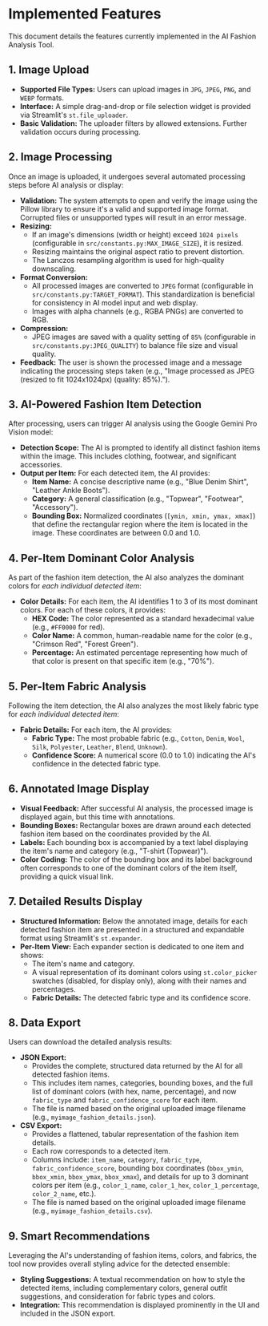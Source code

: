 # Implemented Features

This document details the features currently implemented in the AI Fashion Analysis Tool.

## 1. Image Upload

*   **Supported File Types:** Users can upload images in `JPG`, `JPEG`, `PNG`, and `WEBP` formats.
*   **Interface:** A simple drag-and-drop or file selection widget is provided via Streamlit's `st.file_uploader`.
*   **Basic Validation:** The uploader filters by allowed extensions. Further validation occurs during processing.

## 2. Image Processing

Once an image is uploaded, it undergoes several automated processing steps before AI analysis or display:

*   **Validation:** The system attempts to open and verify the image using the Pillow library to ensure it's a valid and supported image format. Corrupted files or unsupported types will result in an error message.
*   **Resizing:**
    *   If an image's dimensions (width or height) exceed `1024 pixels` (configurable in `src/constants.py:MAX_IMAGE_SIZE`), it is resized.
    *   Resizing maintains the original aspect ratio to prevent distortion.
    *   The Lanczos resampling algorithm is used for high-quality downscaling.
*   **Format Conversion:**
    *   All processed images are converted to `JPEG` format (configurable in `src/constants.py:TARGET_FORMAT`). This standardization is beneficial for consistency in AI model input and web display.
    *   Images with alpha channels (e.g., RGBA PNGs) are converted to RGB.
*   **Compression:**
    *   JPEG images are saved with a quality setting of `85%` (configurable in `src/constants.py:JPEG_QUALITY`) to balance file size and visual quality.
*   **Feedback:** The user is shown the processed image and a message indicating the processing steps taken (e.g., "Image processed as JPEG (resized to fit 1024x1024px) (quality: 85%).").

## 3. AI-Powered Fashion Item Detection

After processing, users can trigger AI analysis using the Google Gemini Pro Vision model:

*   **Detection Scope:** The AI is prompted to identify all distinct fashion items within the image. This includes clothing, footwear, and significant accessories.
*   **Output per Item:** For each detected item, the AI provides:
    *   **Item Name:** A concise descriptive name (e.g., "Blue Denim Shirt", "Leather Ankle Boots").
    *   **Category:** A general classification (e.g., "Topwear", "Footwear", "Accessory").
    *   **Bounding Box:** Normalized coordinates (`[ymin, xmin, ymax, xmax]`) that define the rectangular region where the item is located in the image. These coordinates are between 0.0 and 1.0.

## 4. Per-Item Dominant Color Analysis

As part of the fashion item detection, the AI also analyzes the dominant colors for *each individual detected item*:

*   **Color Details:** For each item, the AI identifies 1 to 3 of its most dominant colors. For each of these colors, it provides:
    *   **HEX Code:** The color represented as a standard hexadecimal value (e.g., `#FF0000` for red).
    *   **Color Name:** A common, human-readable name for the color (e.g., "Crimson Red", "Forest Green").
    *   **Percentage:** An estimated percentage representing how much of that color is present on that specific item (e.g., "70%").

## 5. Per-Item Fabric Analysis

Following the item detection, the AI also analyzes the most likely fabric type for *each individual detected item*:

*   **Fabric Details:** For each item, the AI provides:
    *   **Fabric Type:** The most probable fabric (e.g., `Cotton`, `Denim`, `Wool`, `Silk`, `Polyester`, `Leather`, `Blend`, `Unknown`).
    *   **Confidence Score:** A numerical score (0.0 to 1.0) indicating the AI's confidence in the detected fabric type.

## 6. Annotated Image Display

*   **Visual Feedback:** After successful AI analysis, the processed image is displayed again, but this time with annotations.
*   **Bounding Boxes:** Rectangular boxes are drawn around each detected fashion item based on the coordinates provided by the AI.
*   **Labels:** Each bounding box is accompanied by a text label displaying the item's name and category (e.g., "T-shirt (Topwear)").
*   **Color Coding:** The color of the bounding box and its label background often corresponds to one of the dominant colors of the item itself, providing a quick visual link.

## 7. Detailed Results Display

*   **Structured Information:** Below the annotated image, details for each detected fashion item are presented in a structured and expandable format using Streamlit's `st.expander`.
*   **Per-Item View:** Each expander section is dedicated to one item and shows:
    *   The item's name and category.
    *   A visual representation of its dominant colors using `st.color_picker` swatches (disabled, for display only), along with their names and percentages.
    *   **Fabric Details:** The detected fabric type and its confidence score.

## 8. Data Export

Users can download the detailed analysis results:

*   **JSON Export:**
    *   Provides the complete, structured data returned by the AI for all detected fashion items.
    *   This includes item names, categories, bounding boxes, and the full list of dominant colors (with hex, name, percentage), and now `fabric_type` and `fabric_confidence_score` for each item.
    *   The file is named based on the original uploaded image filename (e.g., `myimage_fashion_details.json`).
*   **CSV Export:**
    *   Provides a flattened, tabular representation of the fashion item details.
    *   Each row corresponds to a detected item.
    *   Columns include: `item_name`, `category`, `fabric_type`, `fabric_confidence_score`, bounding box coordinates (`bbox_ymin`, `bbox_xmin`, `bbox_ymax`, `bbox_xmax`), and details for up to 3 dominant colors per item (e.g., `color_1_name`, `color_1_hex`, `color_1_percentage`, `color_2_name`, etc.).
    *   The file is named based on the original uploaded image filename (e.g., `myimage_fashion_details.csv`).

## 9. Smart Recommendations

Leveraging the AI's understanding of fashion items, colors, and fabrics, the tool now provides overall styling advice for the detected ensemble:

*   **Styling Suggestions:** A textual recommendation on how to style the detected items, including complementary colors, general outfit suggestions, and consideration for fabric types and colors.
*   **Integration:** This recommendation is displayed prominently in the UI and included in the JSON export.
